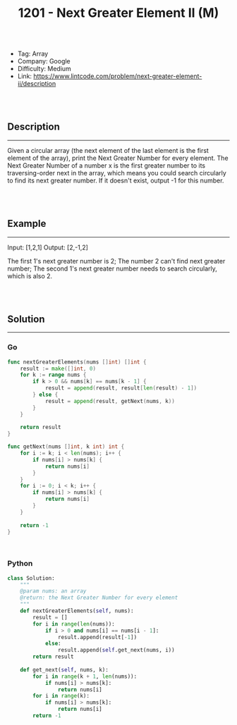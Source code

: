 # <center>1201 - Next Greater Element II (M)</center> 



<br></br>

* Tag: Array
* Company: Google
* Difficulty: Medium
* Link: https://www.lintcode.com/problem/next-greater-element-ii/description

<br></br>



## Description
----
Given a circular array (the next element of the last element is the first element of the array), print the Next Greater Number for every element. The Next Greater Number of a number x is the first greater number to its traversing-order next in the array, which means you could search circularly to find its next greater number. If it doesn't exist, output -1 for this number.

<br></br>



## Example
----
Input: [1,2,1]
Output: [2,-1,2]

The first 1's next greater number is 2; 
The number 2 can't find next greater number; 
The second 1's next greater number needs to search circularly, which is also 2.

<br></br>



## Solution
----
### Go
```go
func nextGreaterElements(nums []int) []int {
    result := make([]int, 0)
    for k := range nums {
        if k > 0 && nums[k] == nums[k - 1] {
            result = append(result, result[len(result) - 1])
        } else {
            result = append(result, getNext(nums, k))
        }
    }
    
    return result
}

func getNext(nums []int, k int) int {
    for i := k; i < len(nums); i++ {
        if nums[i] > nums[k] {
            return nums[i]
        }
    }
    for i := 0; i < k; i++ {
        if nums[i] > nums[k] {
            return nums[i]
        }
    }
    
    return -1
}
```

<br>


### Python
```python
class Solution:
    """
    @param nums: an array
    @return: the Next Greater Number for every element
    """
    def nextGreaterElements(self, nums):
        result = []
        for i in range(len(nums)):
            if i > 0 and nums[i] == nums[i - 1]:
                result.append(result[-1])
            else:
                result.append(self.get_next(nums, i))
        return result
        
    def get_next(self, nums, k):
        for i in range(k + 1, len(nums)):
            if nums[i] > nums[k]:
                return nums[i]
        for i in range(k):
            if nums[i] > nums[k]:
                return nums[i]
        return -1

```

<br>
